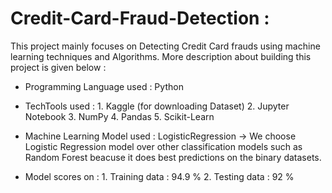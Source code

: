 # Credit-Card-Fraud-Detection :

This project mainly focuses on Detecting Credit Card frauds using machine learning techniques and Algorithms. More description about building this project is given below :

  * Programming Language used : Python
  
  * TechTools used : 1. Kaggle (for downloading Dataset)
                     2. Jupyter Notebook
                     3. NumPy
                     4. Pandas
                     5. Scikit-Learn
  
  * Machine Learning Model used : LogisticRegression
      -> We choose Logistic Regression model over other classification models such as Random Forest beacuse it does best predictions on the binary datasets.
  
  * Model scores on : 1. Training data : 94.9 %
                      2. Testing data : 92 %
